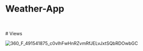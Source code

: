 # Weather-App

<br>
<br>
# Views

![360_F_491541875_c0vIhFwHnRZvmRfJELvJxtSQbRDOwbGC](https://user-images.githubusercontent.com/80814790/220596748-6341b649-cb05-48ec-bb3a-54d0bee8983b.jpg)
